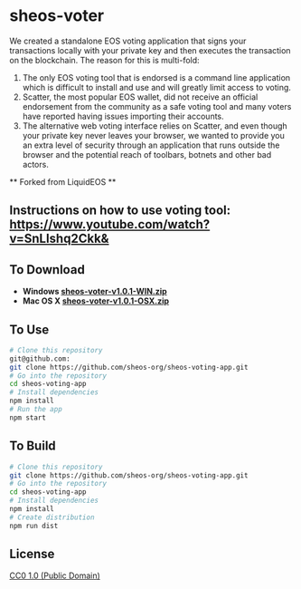 # sheos-voter

We created a standalone EOS voting application that signs your transactions locally with your private key and then executes the transaction on the blockchain. The reason for this is multi-fold:

1. The only EOS voting tool that is endorsed is a command line application which is difficult to install and use and will greatly limit access to voting.
2. Scatter, the most popular EOS wallet, did not receive an official endorsement from the community as a safe voting tool and many voters have reported having issues importing their accounts.
3. The alternative web voting interface relies on Scatter, and even though your private key never leaves your browser, we wanted to provide you an extra level of security through an application that runs outside the browser and the potential reach of toolbars, botnets and other bad actors.

** Forked from LiquidEOS **

## Instructions on how to use voting tool: https://www.youtube.com/watch?v=SnLIshq2Ckk&

## To Download

* **Windows [sheos-voter-v1.0.1-WIN.zip](https://www.dropbox.com/s/6eo79tamkinup95/sheos-voter-v1.0.1-WIN.zip?dl=1)**
* **Mac OS X [sheos-voter-v1.0.1-OSX.zip](https://www.dropbox.com/s/k7zenf2pvtm3uk3/sheos-voter-v1.0.1-OSX.zip?dl=1)**

## To Use

```bash
# Clone this repository
git@github.com:
git clone https://github.com/sheos-org/sheos-voting-app.git
# Go into the repository
cd sheos-voting-app
# Install dependencies
npm install
# Run the app
npm start
```


## To Build

```bash
# Clone this repository
git clone https://github.com/sheos-org/sheos-voting-app.git
# Go into the repository
cd sheos-voting-app
# Install dependencies
npm install
# Create distribution
npm run dist
```

## License

[CC0 1.0 (Public Domain)](LICENSE.md)
